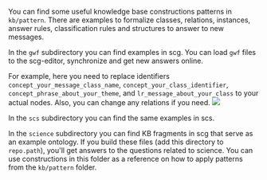 You can find some useful knowledge base constructions patterns in `kb/pattern`.
There are examples to formalize classes, relations, instances, answer rules, classification rules and structures to answer to new messages.

In the `gwf` subdirectory you can find examples in scg. You can load `gwf` files to the scg-editor, synchronize and get new answers online.

For example, here you need to replace identifiers `concept_your_message_class_name`, `concept_your_class_identifier`, `concept_phrase_about_your_theme`,
and `lr_message_about_your_class` to your actual nodes. Also, you can change any relations if you need.
<img src="../images/answer_rule_example.png"></img>

In the `scs` subdirectory you can find the same examples in scs.

In the `science` subdirectory you can find KB fragments in scg that serve as an example ontology. 
If you build these files (add this directory to `repo.path`), you'll get answers to the questions related to science.
You can use constructions in this folder as a reference on how to apply patterns from the `kb/pattern` folder.
